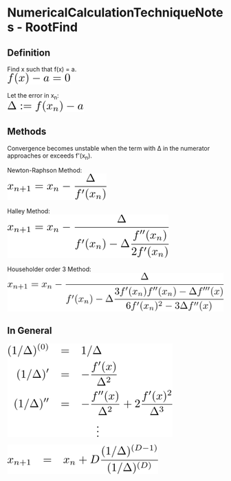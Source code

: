# NumericalCalculationTechniqueNotes - RootFind

## Definition

Find x such that f(x) = a.  
![define](https://github.com/tk-yoshimura/NumericalCalculationTechniqueNotes/blob/main/RootFind/rootfind_define.svg)  

Let the error in x<sub>n</sub>:   
![delta](https://github.com/tk-yoshimura/NumericalCalculationTechniqueNotes/blob/main/RootFind/rootfind_delta.svg)  

## Methods

Convergence becomes unstable when the term with &Delta; in the numerator approaches or exceeds f'(x<sub>n</sub>).

Newton-Raphson Method:  
![newton](https://github.com/tk-yoshimura/NumericalCalculationTechniqueNotes/blob/main/RootFind/rootfind_newton.svg)  

Halley Method:  
![halley](https://github.com/tk-yoshimura/NumericalCalculationTechniqueNotes/blob/main/RootFind/rootfind_halley.svg)  

Householder order 3 Method:  
![householder3](https://github.com/tk-yoshimura/NumericalCalculationTechniqueNotes/blob/main/RootFind/rootfind_householder3.svg)  

## In General

![general](https://github.com/tk-yoshimura/NumericalCalculationTechniqueNotes/blob/main/RootFind/rootfind_general.svg)  

![derivative](https://github.com/tk-yoshimura/NumericalCalculationTechniqueNotes/blob/main/RootFind/rootfind_derivative.svg)  